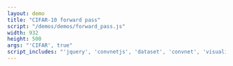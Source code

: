 ```yaml
---
layout: demo
title: "CIFAR-10 forward pass"
script: "/demos/demos/forward_pass.js"
width: 932
height: 500
args: "'CIFAR', true"
script_includes: "'jquery', 'convnetjs', 'dataset', 'convnet', 'visualizer'"
---
```



